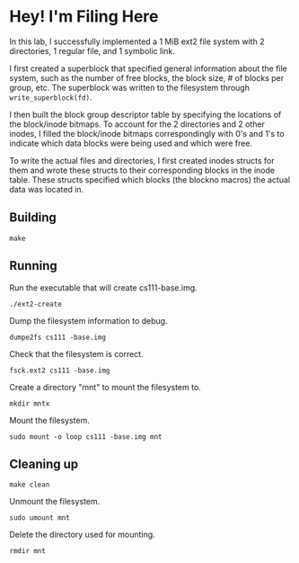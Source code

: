 # Hey! I'm Filing Here

In this lab, I successfully implemented a 1 MiB ext2 file system with 2 directories, 1 regular file, and 1 symbolic link. 

I first created a superblock that specified general information about the file system, such as the number of free blocks, the block size, # of blocks per group, etc. The superblock was written to the filesystem through ```write_superblock(fd)```.

I then built the block group descriptor table by specifying the locations of the block/inode bitmaps. To account for the 2 directories and 2 other inodes, I filled the block/inode bitmaps correspondingly with 0's and 1's to indicate which data blocks were being used and which were free.

To write the actual files and directories, I first created inodes structs for them and wrote these structs to their corresponding blocks in the inode table. These structs specified which blocks (the blockno macros) the actual data was located in.

## Building

```make```

## Running

Run the executable that will create cs111-base.img.
``````shell
./ext2-create 
``````
Dump the filesystem information to debug.
``````shell
dumpe2fs cs111 -base.img 
``````
Check that the filesystem is correct.
``````shell
fsck.ext2 cs111 -base.img
``````
Create a directory "mnt" to mount the filesystem to.
``````shell
mkdir mntx
``````
Mount the filesystem.
``````shell
sudo mount -o loop cs111 -base.img mnt
``````

## Cleaning up

```make clean```

Unmount the filesystem.
``````shell
sudo umount mnt
``````
Delete the directory used for mounting.
``````shell
rmdir mnt
``````
